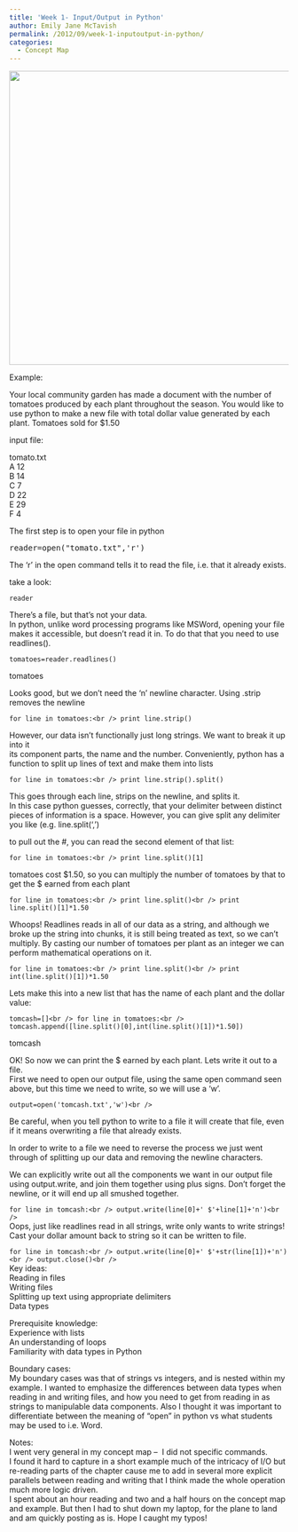 ```yaml
---
title: 'Week 1- Input/Output in Python'
author: Emily Jane McTavish
permalink: /2012/09/week-1-inputoutput-in-python/
categories:
  - Concept Map
---
```

[<img class="alignnone size-large wp-image-231" title="IOconceptmap" src="http://teaching.software-carpentry.org/wp-content/uploads/2012/09/IOconceptmap-1024x768.png" alt="" width="707" height="530" />][1]

Example:

Your local community garden has made a document with the number of tomatoes produced by each plant throughout the season. You would like to use python to make a new file with total dollar value generated by each plant. Tomatoes sold for $1.50

input file:

tomato.txt  
A 12  
B 14  
C 7  
D 22  
E 29  
F 4

The first step is to open your file in python

<pre>reader=open("tomato.txt",'r')</pre>

The &#8216;r&#8217; in the open command tells it to read the file, i.e. that it already exists.

take a look:

`reader`

There&#8217;s a file, but that&#8217;s not your data.  
In python, unlike word processing programs like MSWord, opening your file makes it accessible, but doesn&#8217;t read it in. To do that that you need to use readlines().

`tomatoes=reader.readlines()`

tomatoes

Looks good, but we don&#8217;t need the &#8216;n&#8217; newline character. Using .strip removes the newline

`for line in tomatoes:<br />
print line.strip()`

However, our data isn&#8217;t functionally just long strings. We want to break it up into it  
its component parts, the name and the number. Conveniently, python has a function to split up lines of text and make them into lists

`for line in tomatoes:<br />
print line.strip().split()`

This goes through each line, strips on the newline, and splits it.  
In this case python guesses, correctly, that your delimiter between distinct pieces of information is a space. However, you can give split any delimiter you like (e.g. line.split(&#8216;,&#8217;)

to pull out the #, you can read the second element of that list:

`for line in tomatoes:<br />
print line.split()[1]`

tomatoes cost $1.50, so you can multiply the number of tomatoes by that to get the $ earned from each plant

`for line in tomatoes:<br />
print line.split()<br />
print line.split()[1]*1.50`

Whoops! Readlines reads in all of our data as a string, and although we broke up the string into chunks, it is still being treated as text, so we can&#8217;t multiply. By casting our number of tomatoes per plant as an integer we can perform mathematical operations on it.

`for line in tomatoes:<br />
print line.split()<br />
print int(line.split()[1])*1.50`

Lets make this into a new list that has the name of each plant and the dollar value:

`tomcash=[]<br />
for line in tomatoes:<br />
tomcash.append([line.split()[0],int(line.split()[1])*1.50])`

tomcash

OK! So now we can print the $ earned by each plant. Lets write it out to a file.  
First we need to open our output file, using the same open command seen above, but this time we need to write, so we will use a &#8216;w&#8217;.

`output=open('tomcash.txt','w')<br />
`

Be careful, when you tell python to write to a file it will create that file, even if it means overwriting a file that already exists.

In order to write to a file we need to reverse the process we just went through of splitting up our data and removing the newline characters.

We can explicitly write out all the components we want in our output file using output.write, and join them together using plus signs. Don&#8217;t forget the newline, or it will end up all smushed together.

`for line in tomcash:<br />
output.write(line[0]+' $'+line[1]+'n')<br />
`  
Oops, just like readlines read in all strings, write only wants to write strings! Cast your dollar amount back to string so it can be written to file.

`for line in tomcash:<br />
output.write(line[0]+' $'+str(line[1])+'n')`  
`<br />
output.close()<br />
`  
Key ideas:  
Reading in files  
Writing files  
Splitting up text using appropriate delimiters  
Data types

Prerequisite knowledge:  
Experience with lists  
An understanding of loops  
Familiarity with data types in Python

Boundary cases:  
My boundary cases was that of strings vs integers, and is nested within my example. I wanted to emphasize the differences between data types when reading in and writing files, and how you need to get from reading in as strings to manipulable data components. Also I thought it was important to differentiate between the meaning of &#8220;open&#8221; in python vs what students may be used to i.e. Word.

Notes:  
I went very general in my concept map &#8211;  I did not specific commands.  
I found it hard to capture in a short example much of the intricacy of I/O but re-reading parts of the chapter cause me to add in several more explicit parallels between reading and writing that I think made the whole operation much more logic driven.  
I spent about an hour reading and two and a half hours on the concept map and example. But then I had to shut down my laptop, for the plane to land and am quickly posting as is. Hope I caught my typos!

 [1]: http://teaching.software-carpentry.org/wp-content/uploads/2012/09/IOconceptmap.png
